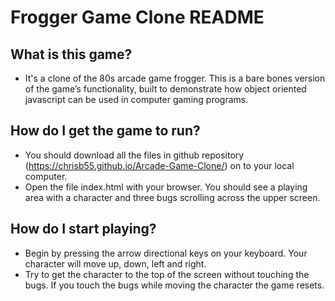 Frogger Game Clone README 
===============================================

## What is this game?

*   It's a clone of the 80s arcade game frogger. This is a bare bones version of the game’s functionality, built to demonstrate how object oriented javascript can be used in computer gaming programs. 

## How do I get the game to run?

*   You should download all the files in github repository (https://chrisb55.github.io/Arcade-Game-Clone/) on to your local computer. 
*   Open the file index.html with your browser. You should see a playing area with a character and three bugs scrolling across the upper screen. 

## How do I start playing?

*   Begin by pressing the arrow directional keys on your keyboard. Your character will move up, down, left and right. 
*   Try to get the character to the top of the screen without touching the bugs. If you touch the bugs while moving the character the game resets. 
